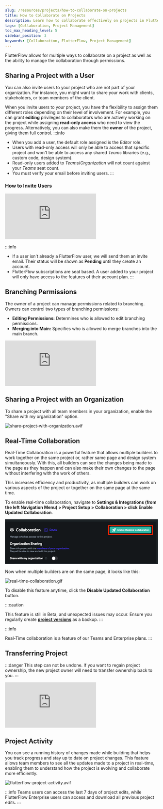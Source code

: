 ```yaml
---
slug: /resources/projects/how-to-collaborate-on-projects
title: How to Collaborate on Projects
description: Learn how to collaborate effectively on projects in FlutterFlow, including best practices for teamwork and project management.
tags: [Collaboration, Project Management]
toc_max_heading_level: 5
sidebar_position: 3
keywords: [Collaboration, FlutterFlow, Project Management]
---
```


FlutterFlow allows for multiple ways to collaborate on a project as well as the
ability to manage the collaboration through permissions.

## Sharing a Project with a User

You can also invite users to your project who are not part of your organization.
For instance, you might want to share your work with clients, stakeholders, or
team members of the client.

When you invite users to your project, you have the flexibility to assign them
different roles depending on their level of involvement. For example, you can
grant **editing** privileges to collaborators who are actively working on the
project while assigning **read-only access** who need to view the progress.
Alternatively, you can also make them the **owner** of the project, giving them full
control.
:::info

- When you add a user, the default role assigned is the *Editor* role.
- Users with read-only access will only be able to access that specific project
  and won't be able to access any shared *Teams* libraries (e.g., custom code,
  design system).
- Read-only users added to *Teams*/*Organization* will not count against your
  *Teams* seat count.
- You must verify your email before inviting users.
  :::

### How to Invite Users

<div class="arcade-container" style={{
    position: 'relative',
    paddingBottom: 'calc(56.67989417989418% + 41px)', // Keeps the aspect ratio and additional padding
    height: 0,
    width: '100%'
}}>
    <iframe 
        src="https://demo.arcade.software/9XkpLuC3tpiFFapWi7ao?embed&show_copy_link=true"
        title="Sharing a Project with a User"
        style={{
            position: 'absolute',
            top: 0,
            left: 0,
            width: '100%',
            height: '100%',
            colorScheme: 'light',
        }}
        frameborder="0"
        loading="lazy"
        webkitAllowFullScreen
        mozAllowFullScreen
        allowFullScreen
        allow="clipboard-write">
    </iframe>
</div>


:::info

- If a user isn't already a FlutterFlow user, we will send them an invite email.
  Their status will be shown as **Pending** until they create an account.
- FlutterFlow subscriptions are seat based. A user added to your project will
  only have access to the features of their account plan.
  :::

## Branching Permissions

The owner of a project can manage permissions related to branching. Owners can
control two types of branching permissions:

- **Editing Permissions:** Determines who is allowed to edit branching permissions.
- **Merging into Main:** Specifies who is allowed to merge branches into the main
  branch.

<div style={{
    position: 'relative',
    paddingBottom: 'calc(56.67989417989418% + 41px)', // Correctly maintaining the aspect ratio with additional padding
    height: 0,
    width: '100%'
}}>
    <iframe 
        src="https://demo.arcade.software/P5MgPJuBBeaIm7dfEjqI?embed&show_copy_link=true"
        title="Branching Permissions"
        style={{
            position: 'absolute',
            top: 0,
            left: 0,
            width: '100%',
            height: '100%',
            colorScheme: 'light'
        }}
        frameBorder="0"
        loading="lazy"
        webkitAllowFullScreen
        mozAllowFullScreen
        allowFullScreen
        allow="clipboard-write">
    </iframe>
</div>

## Sharing a Project with an Organization

To share a project with all team members in your organization, enable the "Share
with my organization" option.

![share-project-with-organization.avif](../../../static/img/share-project-with-organization.avif)

## Real-Time Collaboration

Real-Time Collaboration is a powerful feature that allows multiple builders to
work together on the same project or, rather same page and design system
simultaneously. With this, all builders can see the changes being made to the
page as they happen and can also make their own changes to the page without
interfering with the work of others.

This increases efficiency and productivity, as multiple builders can work on
various aspects of the project or together on the same page at the same time.

To enable real-time collaboration, navigate to **Settings & Integrations (from the
left Navigation Menu) > Project Setup > Collaboration > click Enable Updated
Collaboration**.

![realtime-collaboration-setup.png](../../../static/img/realtime-collaboration-setup.png)

Now when multiple builders are on the same page, it looks like this:

![real-time-collaboration.gif](../../../static/img/real-time-collaboration.gif)

To disable this feature anytime, click the **Disable Updated Collaboration** button.

:::caution

This feature is still in Beta, and unexpected issues may occur. Ensure you
  regularly create **[project versions](../../testing-deployment-publishing/branching-collaboration/saving-versioning.md)** as a backup.
:::

:::info

Real-Time collaboration is a feature of our Teams and Enterprise plans.
  :::

## Transferring Project

:::danger
This step can not be undone. If you want to regain project ownership, the new
project owner will need to transfer ownership back to you.
:::

<div class ="arcade-container" style={{
    position: 'relative',
    paddingBottom: 'calc(56.67989417989418% + 41px)', // Maintain aspect ratio plus extra padding
    height: 0,
    width: '100%'
}}>
    <iframe 
        src="https://demo.arcade.software/hUnKMJ7eqD81SRHkxEmt?embed&show_copy_link=true"
        title="Transferring Project"
        style={{
            position: 'absolute',
            top: 0,
            left: 0,
            width: '100%',
            height: '100%',
            colorScheme: 'light'
        }}
        frameBorder="0"
        loading="lazy"
        webkitAllowFullScreen
        mozAllowFullScreen
        allowFullScreen
        allow="clipboard-write">
    </iframe>
</div>

## Project Activity

You can see a running history of changes made while building that helps you
track progress and stay up to date on project changes. This feature allows team
members to see all the updates made to a project in real-time, enabling them to
understand how the project is evolving and collaborate more efficiently.

![flutterflow-project-activity.avif](../../../static/img/flutterflow-project-activity.avif)

:::info
Teams users can access the last 7 days of project edits, while FlutterFlow
Enterprise users can access and download all previous project edits.
:::